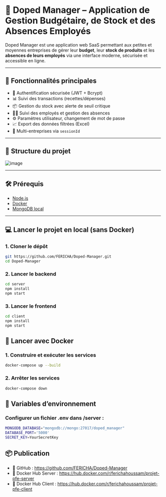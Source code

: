 # 🧾 Doped Manager – Application de Gestion Budgétaire, de Stock et des Absences Employés

Doped Manager est une application web SaaS permettant aux petites et moyennes entreprises de gérer leur **budget**, leur **stock de produits** et les **absences de leurs employés** via une interface moderne, sécurisée et accessible en ligne.

---

## 🚀 Fonctionnalités principales

- 🔐 Authentification sécurisée (JWT + Bcrypt)
- 📊 Suivi des transactions (recettes/dépenses)
- 📦 Gestion du stock avec alerte de seuil critique
- 🧑‍💼 Suivi des employés et gestion des absences
- ⚙️ Paramètres utilisateur, changement de mot de passe
- 📈 Export des données filtrées (Excel)
- 🔄 Multi-entreprises via `sessionId`

---

## 📁 Structure du projet

![image](https://github.com/user-attachments/assets/2b8a8711-e76c-4565-b26d-c7e3d8a26026)


---

## 🛠️ Prérequis

- [Node.js](https://nodejs.org/)
- [Docker](https://www.docker.com/)
- [MongoDB local](https://www.mongodb.com/)

---

## 💻 Lancer le projet en local (sans Docker)

### 1. Cloner le dépôt

```bash
git https://github.com/FERICHA/Doped-Manager.git
cd Doped-Manager
```

### 2. Lancer le backend

```bash
cd server
npm install
npm start
```

### 3. Lancer le frontend

```bash
cd client
npm install
npm start
```

## 🐳 Lancer avec Docker
### 1. Construire et exécuter les services

```bash
docker-compose up --build
```

### 2. Arrêter les services

```bash
docker-compose down
```

## 📝 Variables d’environnement
### Configurer un fichier .env dans /server :

```bash
MONGODB_DATABASE="mongodb://mongo:27017/doped_manager"
DATABASE_PORT='5000'
SECRET_KEY=YourSecretKey
```

## 📦 Publication

- 🔗 GitHub : 
https://github.com/FERICHA/Doped-Manager
- 🐳 Docker Hub Server : https://hub.docker.com/r/ferichahoussam/projet-pfe-server  
- 🐳 Docker Hub Client : https://hub.docker.com/r/ferichahoussam/projet-pfe-client

